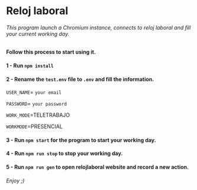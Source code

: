 # Reloj laboral

###### This program launch a Chromium instance, connects to reloj laboral and fill your current working day. 

#### Follow this process to start using it.
#### 1 - Run `npm install`
#### 2 - Rename the `test.env` file to `.env` and fill the information.

`USER_NAME`= `your email`

`PASSWORD`= `your password`

`WORK_MODE`=TELETRABAJO

`WORKMODE`=PRESENCIAL

#### 3 - Run `npm start` for the program to start your working day.
#### 4 - Run `npm run stop` to stop your working day.

#### 5 - Run `npm run gen` to open relojlaboral website and record a new action.

###### Enjoy ;)